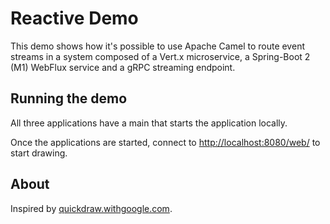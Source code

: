 # Reactive Demo

This demo shows how it's possible to use Apache Camel to route event streams in a system composed of
a Vert.x microservice, a Spring-Boot 2 (M1) WebFlux service and a gRPC streaming endpoint.
 
## Running the demo

All three applications have a main that starts the application locally.

Once the applications are started, connect to [http://localhost:8080/web/](http://localhost:8080/web/)
to start drawing.

## About

Inspired by [quickdraw.withgoogle.com](https://quickdraw.withgoogle.com/).